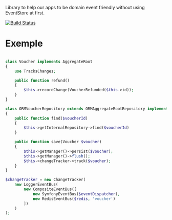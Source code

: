 Library to help our apps to be domain event friendly without using EventStore at first.

[![Build Status](https://travis-ci.com/rezzza/domain-event.svg?token=bs6eRqVZF8vUF7BaW6xL&branch=master)](https://travis-ci.com/rezzza/domain-event)

# Exemple

```php

class Voucher implements AggregateRoot
{
    use TracksChanges;

    public function refund()
    {
        $this->recordChange(VoucherRefunded($this->id));
    }
}

class ORMVoucherRepository extends ORMAggregateRootRepository implements VoucherRepository
{
    public function find($voucherId)
    {
        $this->getInternalRepository->find($voucherId)
    }

    public function save(Voucher $voucher)
    {
        $this->getManager()->persist($voucher);
        $this->getManager()->flush();
        $this->changeTracker->track($voucher);
    }
}

$changeTracker = new ChangeTracker(
    new LoggerEventBus(
        new CompositeEventBus([
            new SymfonyEventBus($eventDispatcher),
            new RedisEventBus($redis, 'voucher')
        ])
    )
);
```

